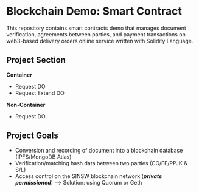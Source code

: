 # Blockchain Demo: Smart Contract
This repository contains smart contracts demo that manages document verification, agreements between parties, and payment transactions on web3-based delivery orders online service written with Solidity Language.

## Project Section
**Container**
- Request DO
- Request Extend DO

**Non-Container**
- Request DO

## Project Goals
- Conversion and recording of document into a blockchain database (IPFS/MongoDB Atlas)
- Verification/matching hash data between two parties (CO/FF/PPJK & S/L)
- Access control on the SINSW blockchain network (**_private permissioned_**) --> Solution: using Quorum or Geth
